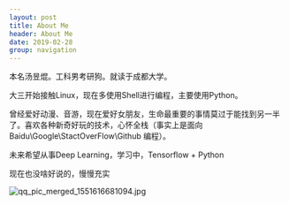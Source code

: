 ```yaml
---
layout: post
title: About Me
header: About Me
date: 2019-02-28
group: navigation
---
```




本名汤昱焜。工科男考研狗。就读于成都大学。

大三开始接触Linux，现在多使用Shell进行编程，主要使用Python。

曾经爱好动漫、音游，现在爱好女朋友，生命最重要的事情莫过于能找到另一半了。喜欢各种新奇好玩的技术，心怀全栈（事实上是面向 Baidu\Google\StactOverFlow\Github 编程）。

未来希望从事Deep Learning，学习中，Tensorflow + Python

现在也没啥好说的，慢慢充实

![qq_pic_merged_1551616681094.jpg](https://i.loli.net/2019/03/03/5c7bcaba38e13.jpg)


